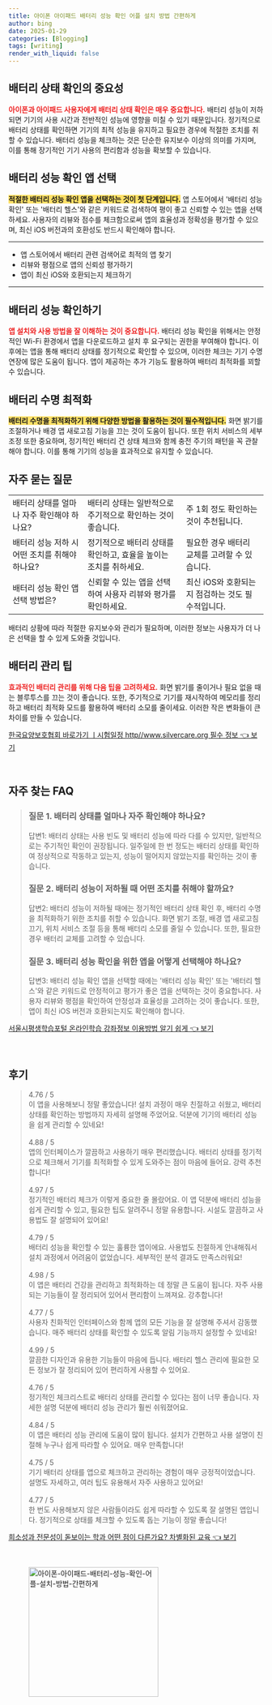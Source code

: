 ```yaml
---
title: 아이폰 아이패드 배터리 성능 확인 어플 설치 방법 간편하게
author: bing
date: 2025-01-29
categories: [Blogging]
tags: [writing]
render_with_liquid: false
---
```



<h2 id='배터리_상태_확인의_중요성'>배터리 상태 확인의 중요성</h2>

<p><b><span style="color: #ee2323;">아이폰과 아이패드 사용자에게 배터리 상태 확인은 매우 중요합니다.</span></b> 배터리 성능이 저하되면 기기의 사용 시간과 전반적인 성능에 영향을 미칠 수 있기 때문입니다. 정기적으로 배터리 상태를 확인하면 기기의 최적 성능을 유지하고 필요한 경우에 적절한 조치를 취할 수 있습니다. 배터리 성능을 체크하는 것은 단순한 유지보수 이상의 의미를 가지며, 이를 통해 장기적인 기기 사용의 편리함과 성능을 확보할 수 있습니다.</p>

<h2 id='배터리_성능_확인_앱_선택'>배터리 성능 확인 앱 선택</h2>

<p><b><span style="background-color: #ffe066;">적절한 배터리 성능 확인 앱을 선택하는 것이 첫 단계입니다.</span></b> 앱 스토어에서 '배터리 성능 확인' 또는 '배터리 헬스'와 같은 키워드로 검색하여 평이 좋고 신뢰할 수 있는 앱을 선택하세요. 사용자의 리뷰와 점수를 체크함으로써 앱의 효율성과 정확성을 평가할 수 있으며, 최신 iOS 버전과의 호환성도 반드시 확인해야 합니다.</p>

<hr />

<ul>
    <li>앱 스토어에서 배터리 관련 검색어로 최적의 앱 찾기</li>
    <li>리뷰와 평점으로 앱의 신뢰성 평가하기</li>
    <li>앱이 최신 iOS와 호환되는지 체크하기</li>
</ul>

<hr />

<h2 id='배터리_성능_확인하기'>배터리 성능 확인하기</h2>

<p><b><span style="color: #ee2323;">앱 설치와 사용 방법을 잘 이해하는 것이 중요합니다.</span></b> 배터리 성능 확인을 위해서는 안정적인 Wi-Fi 환경에서 앱을 다운로드하고 설치 후 요구되는 권한을 부여해야 합니다. 이후에는 앱을 통해 배터리 상태를 정기적으로 확인할 수 있으며, 이러한 체크는 기기 수명 연장에 많은 도움이 됩니다. 앱이 제공하는 추가 기능도 활용하여 배터리 최적화를 꾀할 수 있습니다.</p>

<h2 id='배터리_수명_최적화'>배터리 수명 최적화</h2>

<p><b><span style="background-color: #ffe066;">배터리 수명을 최적화하기 위해 다양한 방법을 활용하는 것이 필수적입니다.</span></b> 화면 밝기를 조절하거나 배경 앱 새로고침 기능을 끄는 것이 도움이 됩니다. 또한 위치 서비스의 세부 조정 또한 중요하며, 정기적인 배터리 건 상태 체크와 함께 충전 주기의 패턴을 꼭 관찰해야 합니다. 이를 통해 기기의 성능을 효과적으로 유지할 수 있습니다.</p>

<h2 id='자주_묻는_질문'>자주 묻는 질문</h2>

<table>
    <tr>
        <td>배터리 상태를 얼마나 자주 확인해야 하나요?</td>
        <td>배터리 상태는 일반적으로 주기적으로 확인하는 것이 좋습니다.</td>
        <td>주 1회 정도 확인하는 것이 추천됩니다.</td>
    </tr>
    <tr>
        <td>배터리 성능 저하 시 어떤 조치를 취해야 하나요?</td>
        <td>정기적으로 배터리 상태를 확인하고, 효율을 높이는 조치를 취하세요.</td>
        <td>필요한 경우 배터리 교체를 고려할 수 있습니다.</td>
    </tr>
    <tr>
        <td>배터리 성능 확인 앱 선택 방법은?</td>
        <td>신뢰할 수 있는 앱을 선택하여 사용자 리뷰와 평가를 확인하세요.</td>
        <td>최신 iOS와 호환되는지 점검하는 것도 필수적입니다.</td>
    </tr>
</table>

<p>배터리 상황에 따라 적절한 유지보수와 관리가 필요하며, 이러한 정보는 사용자가 더 나은 선택을 할 수 있게 도와줄 것입니다.</p>

<h2 id='배터리_관리_팁'>배터리 관리 팁</h2>

<p><b><span style="color: #ee2323;">효과적인 배터리 관리를 위해 다음 팁을 고려하세요.</span></b> 화면 밝기를 줄이거나 필요 없을 때는 블루투스를 끄는 것이 좋습니다. 또한, 주기적으로 기기를 재시작하여 메모리를 정리하고 배터리 최적화 모드를 활용하여 배터리 소모를 줄이세요. 이러한 작은 변화들이 큰 차이를 만들 수 있습니다.</p>


<p><a class="click-button" title="한국요양보호협회 바로가기 ㅣ시험일정 http//www.silvercare.org 필수 정보" href="https://adkhouse.github.io/posts/%ED%95%9C%EA%B5%AD%EC%9A%94%EC%96%91%EB%B3%B4%ED%98%B8%ED%98%91%ED%9A%8C-%EB%B0%94%EB%A1%9C%EA%B0%80%EA%B8%B0-%E3%85%A3%EC%8B%9C%ED%97%98%EC%9D%BC%EC%A0%95-httpwww.silvercare.org-%ED%95%84%EC%88%98-%EC%A0%95%EB%B3%B4/" rel="dofollow">한국요양보호협회 바로가기 ㅣ시험일정 http//www.silvercare.org 필수 정보 👈 보기</a></p><br>
<h2 id='자주_찾는_FAQ'>자주 찾는 FAQ</h2>
<div itemscope="" itemtype="https://schema.org/FAQPage"> 
<blockquote> 
<div itemscope="" itemprop="mainEntity" itemtype="https://schema.org/Question"> 
<h3 itemprop="name">질문 1. 배터리 상태를 얼마나 자주 확인해야 하나요?</h3> 
<div itemscope="" itemprop="acceptedAnswer" itemtype="https://schema.org/Answer"> 
<span itemprop="text"> 
<p>답변1: 배터리 상태는 사용 빈도 및 배터리 성능에 따라 다를 수 있지만, 일반적으로는 주기적인 확인이 권장됩니다. 일주일에 한 번 정도는 배터리 상태를 확인하여 정상적으로 작동하고 있는지, 성능이 떨어지지 않았는지를 확인하는 것이 좋습니다.</p> 
</span> 
</div> 
</div> 

<div itemscope="" itemprop="mainEntity" itemtype="https://schema.org/Question"> 
<h3 itemprop="name">질문 2. 배터리 성능이 저하될 때 어떤 조치를 취해야 할까요?</h3> 
<div itemscope="" itemprop="acceptedAnswer" itemtype="https://schema.org/Answer"> 
<span itemprop="text"> 
<p>답변2: 배터리 성능이 저하될 때에는 정기적인 배터리 상태 확인 후, 배터리 수명을 최적화하기 위한 조치를 취할 수 있습니다. 화면 밝기 조절, 배경 앱 새로고침 끄기, 위치 서비스 조절 등을 통해 배터리 소모를 줄일 수 있습니다. 또한, 필요한 경우 배터리 교체를 고려할 수 있습니다.</p> 
</span> 
</div> 
</div> 

<div itemscope="" itemprop="mainEntity" itemtype="https://schema.org/Question"> 
<h3 itemprop="name">질문 3. 배터리 성능 확인을 위한 앱을 어떻게 선택해야 하나요?</h3> 
<div itemscope="" itemprop="acceptedAnswer" itemtype="https://schema.org/Answer"> 
<span itemprop="text"> 
<p>답변3: 배터리 성능 확인 앱을 선택할 때에는 '배터리 성능 확인' 또는 '배터리 헬스'와 같은 키워드로 안정적이고 평가가 좋은 앱을 선택하는 것이 중요합니다. 사용자 리뷰와 평점을 확인하여 안정성과 효율성을 고려하는 것이 좋습니다. 또한, 앱이 최신 iOS 버전과 호환되는지도 확인해야 합니다.</p> 
</span> 
</div> 
</div> 
</blockquote> 
</div>
<p><a class="click-button" title="서울시평생학습포털 온라인학습 강좌정보 이용방법 알기 쉽게" href="https://adkhouse.github.io/posts/%EC%84%9C%EC%9A%B8%EC%8B%9C%ED%8F%89%EC%83%9D%ED%95%99%EC%8A%B5%ED%8F%AC%ED%84%B8-%EC%98%A8%EB%9D%BC%EC%9D%B8%ED%95%99%EC%8A%B5-%EA%B0%95%EC%A2%8C%EC%A0%95%EB%B3%B4-%EC%9D%B4%EC%9A%A9%EB%B0%A9%EB%B2%95-%EC%95%8C%EA%B8%B0-%EC%89%BD%EA%B2%8C/" rel="dofollow">서울시평생학습포털 온라인학습 강좌정보 이용방법 알기 쉽게 👈 보기</a></p><br>
<h2 id='후기'>후기</h2>
<div itemscope itemtype="https://schema.org/Product">
  <blockquote>
  <div itemprop="review" itemscope itemtype="https://schema.org/Review">
      <div itemprop="reviewRating" itemscope itemtype="https://schema.org/Rating"> <span itemprop="ratingValue">4.76</span> / <span itemprop="bestRating">5</span> </div>
      <span itemprop="reviewBody">이 앱을 사용해보니 정말 좋았습니다! 설치 과정이 매우 친절하고 쉬웠고, 배터리 상태를 확인하는 방법까지 자세히 설명해 주었어요. 덕분에 기기의 배터리 성능을 쉽게 관리할 수 있네요!</span>
  </div>
  <br>
  <div itemprop="review" itemscope itemtype="https://schema.org/Review">
      <div itemprop="reviewRating" itemscope itemtype="https://schema.org/Rating"> <span itemprop="ratingValue">4.88</span> / <span itemprop="bestRating">5</span> </div>
      <span itemprop="reviewBody">앱의 인터페이스가 깔끔하고 사용하기 매우 편리했습니다. 배터리 상태를 정기적으로 체크해서 기기를 최적화할 수 있게 도와주는 점이 마음에 들어요. 강력 추천합니다!</span>
  </div>
  <br>
  <div itemprop="review" itemscope itemtype="https://schema.org/Review">
      <div itemprop="reviewRating" itemscope itemtype="https://schema.org/Rating"> <span itemprop="ratingValue">4.97</span> / <span itemprop="bestRating">5</span> </div>
      <span itemprop="reviewBody">정기적인 배터리 체크가 이렇게 중요한 줄 몰랐어요. 이 앱 덕분에 배터리 성능을 쉽게 관리할 수 있고, 필요한 팁도 알려주니 정말 유용합니다. 시설도 깔끔하고 사용법도 잘 설명되어 있어요!</span>
  </div>
  <br>
  <div itemprop="review" itemscope itemtype="https://schema.org/Review">
      <div itemprop="reviewRating" itemscope itemtype="https://schema.org/Rating"> <span itemprop="ratingValue">4.79</span> / <span itemprop="bestRating">5</span> </div>
      <span itemprop="reviewBody">배터리 성능을 확인할 수 있는 훌륭한 앱이에요. 사용법도 친절하게 안내해줘서 설치 과정에서 어려움이 없었습니다. 세부적인 분석 결과도 만족스러워요!</span>
  </div>
  <br>
  <div itemprop="review" itemscope itemtype="https://schema.org/Review">
      <div itemprop="reviewRating" itemscope itemtype="https://schema.org/Rating"> <span itemprop="ratingValue">4.98</span> / <span itemprop="bestRating">5</span> </div>
      <span itemprop="reviewBody">이 앱은 배터리 건강을 관리하고 최적화하는 데 정말 큰 도움이 됩니다. 자주 사용되는 기능들이 잘 정리되어 있어서 편리함이 느껴져요. 강추합니다!</span>
  </div>
  <br>
  <div itemprop="review" itemscope itemtype="https://schema.org/Review">
      <div itemprop="reviewRating" itemscope itemtype="https://schema.org/Rating"> <span itemprop="ratingValue">4.77</span> / <span itemprop="bestRating">5</span> </div>
      <span itemprop="reviewBody">사용자 친화적인 인터페이스와 함께 앱의 모든 기능을 잘 설명해 주셔서 감동했습니다. 매주 배터리 상태를 확인할 수 있도록 알림 기능까지 설정할 수 있네요!</span>
  </div>
  <br>
  <div itemprop="review" itemscope itemtype="https://schema.org/Review">
      <div itemprop="reviewRating" itemscope itemtype="https://schema.org/Rating"> <span itemprop="ratingValue">4.99</span> / <span itemprop="bestRating">5</span> </div>
      <span itemprop="reviewBody">깔끔한 디자인과 유용한 기능들이 마음에 듭니다. 배터리 헬스 관리에 필요한 모든 정보가 잘 정리되어 있어 편리하게 사용할 수 있어요.</span>
  </div>
  <br>
  <div itemprop="review" itemscope itemtype="https://schema.org/Review">
      <div itemprop="reviewRating" itemscope itemtype="https://schema.org/Rating"> <span itemprop="ratingValue">4.76</span> / <span itemprop="bestRating">5</span> </div>
      <span itemprop="reviewBody">정기적인 체크리스트로 배터리 상태를 관리할 수 있다는 점이 너무 좋습니다. 자세한 설명 덕분에 배터리 성능 관리가 훨씬 쉬워졌어요.</span>
  </div>
  <br>
  <div itemprop="review" itemscope itemtype="https://schema.org/Review">
      <div itemprop="reviewRating" itemscope itemtype="https://schema.org/Rating"> <span itemprop="ratingValue">4.84</span> / <span itemprop="bestRating">5</span> </div>
      <span itemprop="reviewBody">이 앱은 배터리 성능 관리에 도움이 많이 됩니다. 설치가 간편하고 사용 설명이 친절해 누구나 쉽게 따라할 수 있어요. 매우 만족합니다!</span>
  </div>
  <br>
  <div itemprop="review" itemscope itemtype="https://schema.org/Review">
      <div itemprop="reviewRating" itemscope itemtype="https://schema.org/Rating"> <span itemprop="ratingValue">4.75</span> / <span itemprop="bestRating">5</span> </div>
      <span itemprop="reviewBody">기기 배터리 상태를 앱으로 체크하고 관리하는 경험이 매우 긍정적이었습니다. 설명도 자세하고, 여러 팁도 유용해서 자주 사용하고 있어요!</span>
  </div>
  <br>
  <div itemprop="review" itemscope itemtype="https://schema.org/Review">
      <div itemprop="reviewRating" itemscope itemtype="https://schema.org/Rating"> <span itemprop="ratingValue">4.77</span> / <span itemprop="bestRating">5</span> </div>
      <span itemprop="reviewBody">한 번도 사용해보지 않은 사람들이라도 쉽게 따라할 수 있도록 잘 설명된 앱입니다. 정기적으로 상태를 체크할 수 있도록 돕는 기능이 정말 좋습니다!</span>
  </div>
  </blockquote>
</div>
<p><a class="click-button" title="희소성과 전문성이 돋보이는 학과 어떤 점이 다른가요? 차별화된 교육" href="https://adkhouse.github.io/posts/%ED%9D%AC%EC%86%8C%EC%84%B1%EA%B3%BC-%EC%A0%84%EB%AC%B8%EC%84%B1%EC%9D%B4-%EB%8F%8B%EB%B3%B4%EC%9D%B4%EB%8A%94-%ED%95%99%EA%B3%BC-%EC%96%B4%EB%96%A4-%EC%A0%90%EC%9D%B4-%EB%8B%A4%EB%A5%B8%EA%B0%80%EC%9A%94-%EC%B0%A8%EB%B3%84%ED%99%94%EB%90%9C-%EA%B5%90%EC%9C%A1/" rel="dofollow">희소성과 전문성이 돋보이는 학과 어떤 점이 다른가요? 차별화된 교육 👈 보기</a></p><br>
<figure class="image"><img src="https://adkhouse.github.io/assets/img/thumbnail/아이폰-아이패드-배터리-성능-확인-어플-설치-방법-간편하게.webp" alt="아이폰-아이패드-배터리-성능-확인-어플-설치-방법-간편하게" width="256" height="256"></figure>